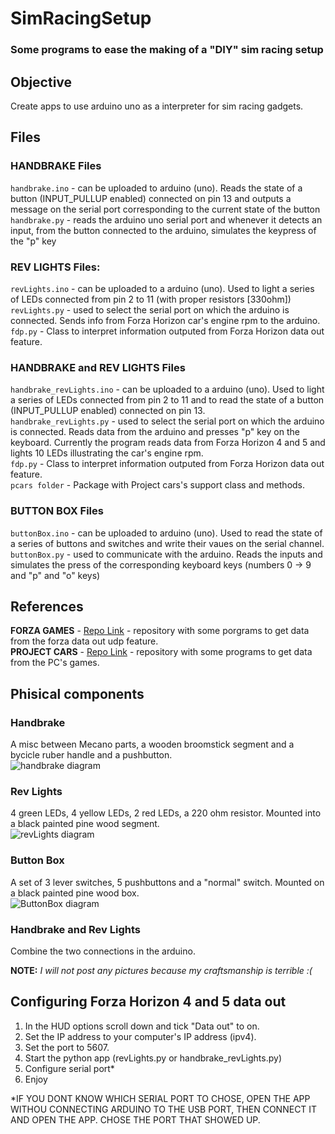 # SimRacingSetup

### Some programs to ease the making of a "DIY" sim racing setup 


## Objective

Create apps to use arduino uno as a interpreter for sim racing gadgets.

## Files

### HANDBRAKE Files  
```handbrake.ino``` - can be uploaded to arduino (uno). Reads the state of a button (INPUT_PULLUP enabled) connected on pin 13 and outputs a message on the serial port corresponding to the current state of the button  
```handbrake.py``` - reads the arduino uno serial port and whenever it detects an input, from the button connected to the arduino, simulates the keypress of the "p" key  

### REV LIGHTS Files:
```revLights.ino```  - can be uploaded to a arduino (uno). Used to light a series of LEDs connected from pin 2 to 11 (with proper resistors [330ohm])  
```revLights.py``` - used to select the serial port on which the arduino is connected. Sends info from Forza Horizon car's engine rpm to the arduino.  
```fdp.py``` - Class to interpret information outputed from Forza Horizon data out feature.  

### HANDBRAKE and REV LIGHTS Files
```handbrake_revLights.ino```  - can be uploaded to a arduino (uno). Used to light a series of LEDs connected from pin 2 to 11 and to read the state of a button (INPUT_PULLUP enabled) connected on pin 13.  
```handbrake_revLights.py``` - used to select the serial port on which the arduino is connected. Reads data from the arduino and presses "p" key on the keyboard. Currently the program reads data from Forza Horizon 4 and 5 and lights 10 LEDs illustrating the car's engine rpm.  
```fdp.py``` - Class to interpret information outputed from Forza Horizon data out feature.  
```pcars folder``` - Package with Project cars's support class and methods.

### BUTTON BOX Files
```buttonBox.ino``` - can be uploaded to arduino (uno). Used to read the state of a series of buttons and switches and write their vaues on the serial channel.  
```buttonBox.py``` - used to communicate with the arduino. Reads the inputs and simulates the press of the corresponding keyboard keys (numbers 0 -> 9 and "p" and "o" keys)  


## References

**FORZA GAMES** - [Repo Link](https://github.com/nettrom/forza_motorsport) - repository with some porgrams to get data from the forza data out udp feature.  
**PROJECT CARS** - [Repo Link](https://github.com/jamesremuscat/pcars) - repository with some programs to get data from the PC's games.  


## Phisical components

### Handbrake
A misc between Mecano parts, a wooden broomstick segment and a bycicle ruber handle and a pushbutton.  
![handbrake diagram](handbrake_diagram.png)  

### Rev Lights
4 green LEDs, 4 yellow LEDs, 2 red LEDs, a 220 ohm resistor. Mounted into a black painted pine wood segment.  
![revLights diagram](rev_lights_diagram.png)  

### Button Box
A set of 3 lever switches, 5 pushbuttons and a "normal" switch. Mounted on a black painted pine wood box.  
![ButtonBox diagram](button_box_diagram.png)  
  
### Handbrake and Rev Lights
Combine the two connections in the arduino.  

**NOTE:** *I will not post any pictures because my craftsmanship is terrible :(*  

## Configuring Forza Horizon 4 and 5 data out
1. In the HUD options scroll down and tick "Data out" to on.
2. Set the IP address to your computer's IP address (ipv4).
3. Set the port to 5607.
4. Start the python app (revLights.py or handbrake_revLights.py)
5. Configure serial port*
6. Enjoy

\*IF YOU DONT KNOW WHICH SERIAL PORT TO CHOSE, OPEN THE APP WITHOU CONNECTING ARDUINO TO THE USB PORT, THEN CONNECT IT AND OPEN THE APP. CHOSE THE PORT THAT SHOWED UP.
